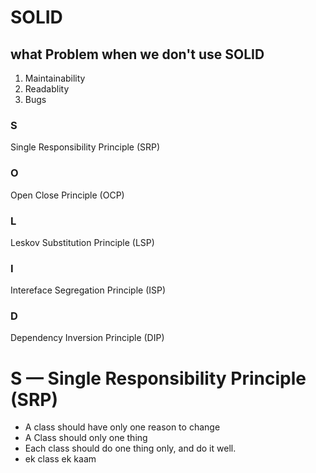 # SOLID
## what Problem when we don't use SOLID 
1. Maintainability
2. Readablity
3. Bugs

### S
Single Responsibility Principle (SRP)

### O
Open Close Principle (OCP)

### L
Leskov Substitution Principle (LSP)

### I
Intereface Segregation Principle (ISP)

### D
Dependency Inversion Principle (DIP)

# S — Single Responsibility Principle (SRP)
- A class should have only one reason to change
- A Class should only one thing
- Each class should do one thing only, and do it well.
- ek class ek kaam

